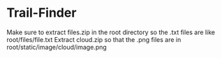 # Trail-Finder
Make sure to extract files.zip in the root directory so the .txt files are like root/files/file.txt
Extract cloud.zip so that the .png files are in root/static/image/cloud/image.png
